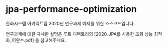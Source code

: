 # jpa-performance-optimization

한화시스템 아키텍트팀 2020년 연구과제 예제를 위한 소스코드입니다.

연구과제에 대한 자세한 설명은 루트 디렉토리의 [2020_JPA를 사용한 조회 성능 최적화_이완수.pdf] 을 참고해주세요.
